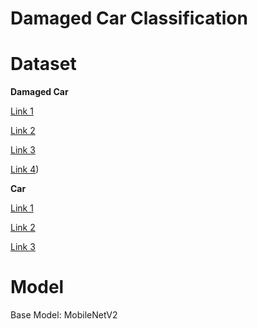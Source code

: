 # Damaged Car Classification

# Dataset
**Damaged Car**

[Link 1](https://www.kaggle.com/datasets/lplenka/coco-car-damage-detection-dataset)

[Link 2](/kaggle/input/my-dataset/my_dataset/00-damage)

[Link 3](/kaggle/input/my-dataset/my_dataset/00-damage1)

[Link 4](https://www.kaggle.com/datasets/humansintheloop/car-parts-and-car-damages))


**Car**

[Link 1](/kaggle/input/my-dataset/my_dataset/01-whole)

[Link 2](/kaggle/input/my-dataset/my_dataset/01-whole1)

[Link 3](/kaggle/input/stanford-cars-dataset/cars_train/cars_train)

# Model
Base Model: MobileNetV2


